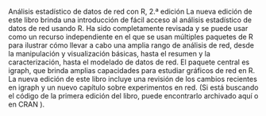Análisis estadístico de datos de red con R, 2.ª edición
La nueva edición de este libro brinda una introducción de fácil acceso al análisis estadístico de datos de red usando R. Ha sido completamente revisada y se puede usar como un recurso independiente en el que se usan múltiples paquetes de R para ilustrar cómo llevar a cabo una amplia rango de análisis de red, desde la manipulación y visualización básicas, hasta el resumen y la caracterización, hasta el modelado de datos de red. El paquete central es igraph, que brinda amplias capacidades para estudiar gráficos de red en R. La nueva edición de este libro incluye una revisión de los cambios recientes en igraph y un nuevo capítulo sobre experimentos en red. (Si está buscando el código de la primera edición del libro, puede encontrarlo archivado aquí o en CRAN ).
